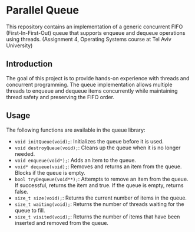 # Parallel Queue
This repository contains an implementation of a generic concurrent FIFO (First-In-First-Out) queue that supports enqueue and dequeue operations using threads. 
\(Assignment 4, Operating Systems course at Tel Aviv University) 

## Introduction
The goal of this project is to provide hands-on experience with threads and concurrent programming. The queue implementation allows multiple threads to enqueue and dequeue items concurrently while maintaining thread safety and preserving the FIFO order.

## Usage
The following functions are available in the queue library:

* ```void initQueue(void);```: Initializes the queue before it is used.
* ```void destroyQueue(void);```: Cleans up the queue when it is no longer needed.
* ```void enqueue(void*);```: Adds an item to the queue.
* ```void* dequeue(void);```: Removes and returns an item from the queue. Blocks if the queue is empty.
* ```bool tryDequeue(void**);```: Attempts to remove an item from the queue. If successful, returns the item and true. If the queue is empty, returns false.
* ```size_t size(void);```: Returns the current number of items in the queue.
* ```size_t waiting(void);```: Returns the number of threads waiting for the queue to fill.
* ```size_t visited(void);```: Returns the number of items that have been inserted and removed from the queue.
